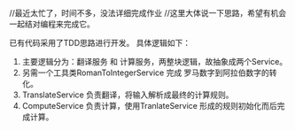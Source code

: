 //最近太忙了，时间不多，没法详细完成作业
//这里大体说一下思路，希望有机会一起结对编程来完成它。

已有代码采用了TDD思路进行开发。
具体逻辑如下：
 1. 主要逻辑分为：翻译服务 和 计算服务，两整块逻辑，故抽象成两个Service。 
 2. 另需一个工具类RomanToIntegerService 完成 罗马数字到阿拉伯数字的转化。
 3. TranslateService 负责翻译，将输入解析成最终的计算规则。
 4. ComputeService 负责计算，使用TranlateService 形成的规则初始化而后完成计算。
 
 
 
 